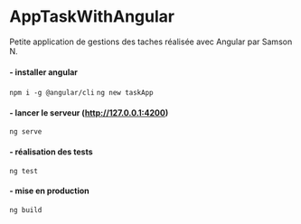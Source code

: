 # AppTaskWithAngular

Petite application de gestions des taches réalisée avec Angular par Samson N.

####  - installer angular
``npm i -g @angular/cli``
  ``ng new taskApp``

####  - lancer le serveur (http://127.0.0.1:4200)
``ng serve``

####  - réalisation des tests
``ng test``

####  - mise en production
``ng build``
